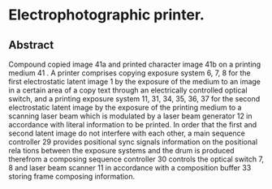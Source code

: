 # Electrophotographic printer.

## Abstract
Compound copied image 41a and printed character image 41b on a printing medium 41 . A printer comprises copying exposure system 6, 7, 8 for the first electrostatic latent image 1 by the exposure of the medium to an image in a certain area of a copy text through an electrically controlled optical switch, and a printing exposure system 11, 31, 34, 35, 36, 37 for the second electrostatic latent image by the exposure of the printing medium to a scanning laser beam which is modulated by a laser beam generator 12 in accordance with literal information to be printed. In order that the first and second latent image do not interfere with each other, a main sequence controller 29 provides positional sync signals information on the positional rela tions between the exposure systems and the drum is produced therefrom a composing sequence controller 30 controls the optical switch 7, 8 and laser beam scanner 11 in accordance with a composition buffer 33 storing frame composing information.